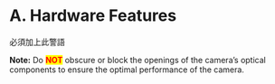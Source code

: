# A. Hardware Features

必須加上此警語

**Note:**  Do <mark style="color:red;">**NOT**</mark> obscure or block the openings of the camera’s optical components to ensure the optimal performance of the camera.
